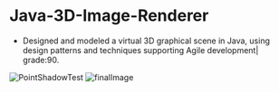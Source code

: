 # Java-3D-Image-Renderer
- Designed and modeled a virtual 3D graphical scene in Java, using design patterns and techniques supporting Agile development| grade:90. 

![PointShadowTest](https://user-images.githubusercontent.com/45630158/137957924-387bb3ee-1fb4-449d-973d-6275a6b401b4.jpg)
![finalImage](https://user-images.githubusercontent.com/45630158/137958190-37ce848f-edf4-443c-9e87-2d8a3a6dd6d3.jpg)

